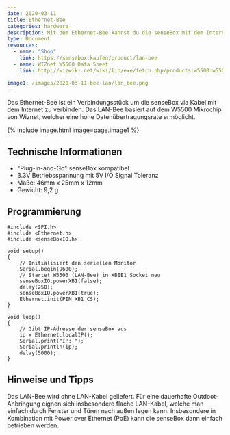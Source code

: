 ```yaml
---
date: 2020-03-11
title: Ethernet-Bee
categories: hardware
description: Mit dem Ethernet-Bee kannst du die senseBox mit dem Internet verbinden und Messwerte übertragen.
type: Document
resources:
  - name: "Shop"
    link: https://sensebox.kaufen/product/lan-bee
  - name: WIZnet W5500 Data Sheet
    link: http://wizwiki.net/wiki/lib/exe/fetch.php/products:w5500:w5500_ds_v109e.pdf

image1: /images/2020-03-11-bee-lan/lan_bee.png
---
```


Das Ethernet-Bee ist ein Verbindungsstück um die senseBox via Kabel mit dem Internet zu verbinden. Das LAN-Bee basiert auf dem W5500 Mikrochip von Wiznet, welcher eine hohe Datenübertragungsrate ermöglicht.

{% include image.html image=page.image1 %}

## Technische Informationen

* "Plug-in-and-Go" senseBox kompatibel
* 3.3V Betriebsspannung mit 5V I/O Signal Toleranz
* Maße: 46mm x 25mm x 12mm
* Gewicht: 9,2 g


## Programmierung

```arduino
#include <SPI.h>
#include <Ethernet.h>
#include <senseBoxIO.h>

void setup()
{
    // Initialisiert den seriellen Monitor
    Serial.begin(9600);
    // Startet W5500 (LAN-Bee) in XBEE1 Socket neu
    senseBoxIO.powerXB1(false);
    delay(250);
    senseBoxIO.powerXB1(true);
    Ethernet.init(PIN_XB1_CS);
}

void loop()
{
    // Gibt IP-Adresse der senseBox aus
    ip = Ethernet.localIP();
    Serial.print("IP: ");
    Serial.println(ip);
    delay(5000);
}
```

## Hinweise und Tipps

Das LAN-Bee wird ohne LAN-Kabel geliefert. Für eine dauerhafte Outdoot-Anbringung eignen sich insbesondere flache LAN-Kabel, welche man einfach durch Fenster und Türen nach außen legen kann. Insbesondere in Kombination mit Power over Ethernet (PoE) kann die senseBox dann einfach betrieben werden.
